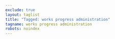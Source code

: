 ```yaml
---
exclude: true
layout: taglist
title: "Tagged: works progress administration"
tagname: works progress administration
robots: noindex
---
```


